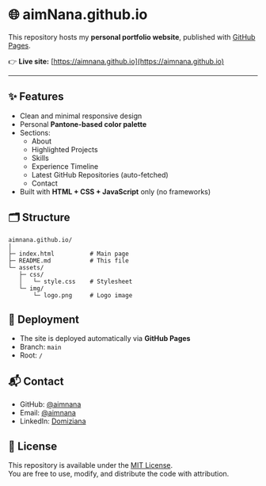 # 🌐 aimNana.github.io

This repository hosts my **personal portfolio website**, published with [GitHub Pages](https://pages.github.com/).

👉 **Live site:** [https://aimnana.github.io](https://aimnana.github.io)  

---

## ✨ Features
- Clean and minimal responsive design
- Personal **Pantone-based color palette**
- Sections:
  - About
  - Highlighted Projects
  - Skills
  - Experience Timeline
  - Latest GitHub Repositories (auto-fetched)
  - Contact
- Built with **HTML + CSS + JavaScript** only (no frameworks)  

## 🗂️ Structure
```
aimnana.github.io/
│
├─ index.html          # Main page
├─ README.md           # This file
└─ assets/
   ├─ css/
   │   └─ style.css    # Stylesheet
   └─ img/
       └─ logo.png     # Logo image
```  

## 🚀 Deployment
- The site is deployed automatically via **GitHub Pages**  
- Branch: `main`  
- Root: `/`    

## 📬 Contact
- GitHub: [@aimnana](https://github.com/aimnana)  
- Email: [@aimnana](mailto:aimodnana@gmail.com)
- LinkedIn: [Domiziana](https://www.linkedin.com/in/domiziana-d-agati-4b20b4220)  

## 📄 License
This repository is available under the [MIT License](./LICENSE).  
You are free to use, modify, and distribute the code with attribution.
